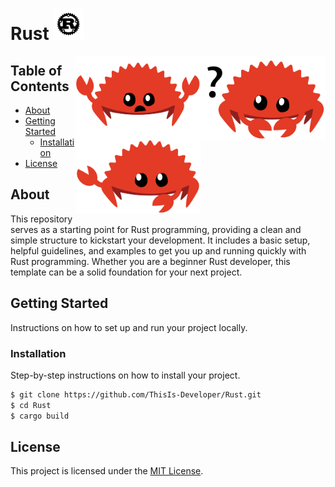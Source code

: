 # Rust [<img alt="Rust logo" width="50" src="assets/rust.svg">](https://www.rust-lang.org/)

<img align="right" alt="Rust logo" width="200" src="assets/rust-1.svg">
<img align="right" alt="Rust Logo" width="200" src="assets/rust-2.svg">
<img align="right" alt="Rust Logo" width="200" src="assets/rust-3.svg">

## Table of Contents

- [About](#about)
- [Getting Started](#getting-started)
  - [Installation](#installation)
- [License](#license)

## About

This repository serves as a starting point for Rust programming, providing a clean and simple structure to kickstart your development. It includes a basic setup, helpful guidelines, and examples to get you up and running quickly with Rust programming. Whether you are a beginner Rust developer, this template can be a solid foundation for your next project.

## Getting Started

Instructions on how to set up and run your project locally.

### Installation

Step-by-step instructions on how to install your project.

```bash
$ git clone https://github.com/ThisIs-Developer/Rust.git
$ cd Rust
$ cargo build
```

## License

This project is licensed under the [MIT License](LICENSE.md).

